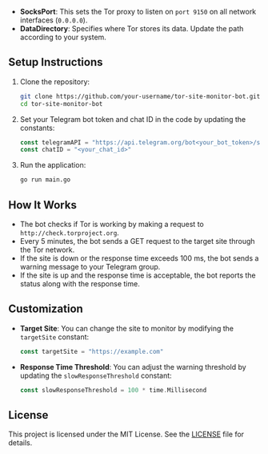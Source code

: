 
- **SocksPort**: This sets the Tor proxy to listen on `port 9150` on all network interfaces (`0.0.0.0`).
- **DataDirectory**: Specifies where Tor stores its data. Update the path according to your system.

## Setup Instructions

1. Clone the repository:

    ```bash
    git clone https://github.com/your-username/tor-site-monitor-bot.git
    cd tor-site-monitor-bot
    ```

2. Set your Telegram bot token and chat ID in the code by updating the constants:

    ```go
    const telegramAPI = "https://api.telegram.org/bot<your_bot_token>/sendMessage"
    const chatID = "<your_chat_id>"
    ```

3. Run the application:

    ```bash
    go run main.go
    ```

## How It Works

- The bot checks if Tor is working by making a request to `http://check.torproject.org`.
- Every 5 minutes, the bot sends a GET request to the target site through the Tor network.
- If the site is down or the response time exceeds 100 ms, the bot sends a warning message to your Telegram group.
- If the site is up and the response time is acceptable, the bot reports the status along with the response time.

## Customization

- **Target Site**: You can change the site to monitor by modifying the `targetSite` constant:

    ```go
    const targetSite = "https://example.com"
    ```

- **Response Time Threshold**: You can adjust the warning threshold by updating the `slowResponseThreshold` constant:

    ```go
    const slowResponseThreshold = 100 * time.Millisecond
    ```

## License

This project is licensed under the MIT License. See the [LICENSE](./LICENSE) file for details.
